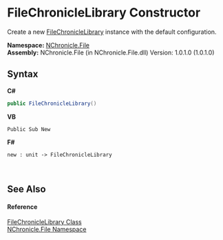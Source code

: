 # FileChronicleLibrary Constructor 
 

Create a new <a href="T_NChronicle_File_FileChronicleLibrary.md">FileChronicleLibrary</a> instance with the default configuration.

**Namespace:**&nbsp;<a href="N_NChronicle_File.md">NChronicle.File</a><br />**Assembly:**&nbsp;NChronicle.File (in NChronicle.File.dll) Version: 1.0.1.0 (1.0.1.0)

## Syntax

**C#**<br />
``` C#
public FileChronicleLibrary()
```

**VB**<br />
``` VB
Public Sub New
```

**F#**<br />
``` F#
new : unit -> FileChronicleLibrary
```

<br />

## See Also


#### Reference
<a href="T_NChronicle_File_FileChronicleLibrary.md">FileChronicleLibrary Class</a><br /><a href="N_NChronicle_File.md">NChronicle.File Namespace</a><br />
